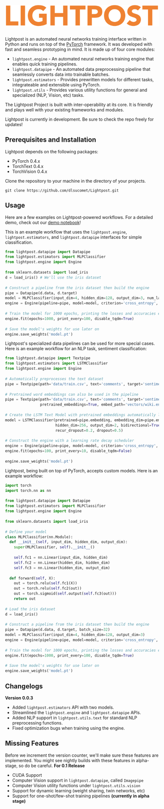 ![Lightpost](https://github.com/dlsucomet/Lightpost/blob/master/misc/logo2.png)

## 
Lightpost is an automated neural networks training interface written in Python and runs on top of the [PyTorch](https://github.com/pytorch/pytorch) framework. It was developed with fast and seamless prototyping in mind. It is made up of four core modules:

* ```lightpost.engine``` - An automated neural networks training engine that enables quick training pipelines.
* ```lightpost.datapipe``` - An automated data preprocessing pipeline that seamlessly converts data into trainable batches.
* ```lightpost.estimators``` - Provides prewritten models for different tasks, integrateable and extensible using PyTorch.
* ```lightpost.utils``` - Provides various utility functions for general and specialized (NLP, Vision, etc) tasks.

The Lightpost Project is built with inter-operability at its core. It is friendly and plays well with your existing frameworks and modules.

Lightpost is currently in development. Be sure to check the repo freely for updates!

## Prerequisites and Installation
Lightpost depends on the following packages:
* PyTorch 0.4.x
* TorchText 0.4.x
* TorchVision 0.4.x

Clone the repository to your machine in the directory of your projects.
```
git clone https://github.com/dlsucomet/Lightpost.git
```

## Usage
Here are a few examples on Lightpost-powered workflows. For a detailed demo, check out our [demo notebook](https://github.com/dlsucomet/Lightpost/blob/master/Lightpost%20Test.ipynb)!

This is an example workflow that uses the ```lightpost.engine```, ```lightpost.estimators```, and ```lightpost.datapipe``` interfaces for simple classification. 

```python
from lightpost.datapipe import Datapipe
from lightpost.estimators import MLPClassifier
from lightpost.engine import Engine

from sklearn.datasets import load_iris
d = load_iris() # We'll use the iris dataset

# Construct a pipeline from the iris dataset then build the engine
pipe = Datapipe(d.data, d.target)
model = MLPClassifier(input_dim=4, hidden_dim=128, output_dim=3, num_layers=3)
engine = Engine(pipeline=pipe, model=model, criterion='cross_entropy', optimizer='adam')

# Train the model for 1000 epochs, printing the losses and accuracies every 100 epochs
engine.fit(epochs=1000, print_every=100, disable_tqdm=True)

# Save the model's weights for use later on
engine.save_weights('model.pt')

```

Lightpost's specialized data pipelines can be used for more special cases. Here is an example workflow for an NLP task, sentiment classification:

```python
from lightpost.datapipe import Textpipe
from lightpost.estimators import LSTMClassifier
from lightpost.engine import Engine

# Automatically preprocesses the text dataset
pipe = Textpipe(path='data/train.csv', text='comments', target='sentiment', maxlen=50)

# Pretrained word embeddings can also be used in the pipeline
pipe = Textpipe(path='data/train.csv', text='comments', target='sentiment', maxlen=50, 
                pretrained_embeddings=True, embed_path='vectors/wiki.en.vec', embed_dim=300)

# Create the LSTM Text Model with pretrained embeddings automatically loaded using a datapipe
model = LSTMClassifier(pretrained=pipe.embedding, embedding_dim=pipe.embed_dim, 
                       hidden_dim=256, output_dim=2, bidirectional=True, recur_layers=2, 
                       recur_dropout=0.2, dropout=0.5)

# Construct the engine with a learning rate decay scheduler
engine = Engine(pipeline=pipe, model=model, criterion='cross_entropy', optimizer='adam', scheduler='plateau')
engine.fit(epochs=100, print_every=10, disable_tqdm=False)

engine.save_weights('model.pt')

```

Lightpost, being built on top of PyTorch, accepts custom models. Here is an example workflow:

```python
import torch
import torch.nn as nn

from lightpost.datapipe import Datapipe
from lightpost.estimators import MLPClassifier
from lightpost.engine import Engine

from sklearn.datasets import load_iris

# Define your model
class MLPClassifier(nn.Module):
  def __init__(self, input_dim, hidden_dim, output_dim):
    super(MLPClassifier, self).__init__()

    self.fc1 = nn.Linear(input_dim, hidden_dim)
    self.fc2 = nn.Linear(hidden_dim, hidden_dim)
    self.fc3 = nn.Linear(hidden_dim, output_dim)

  def forward(self, X):
    out = torch.relu(self.fc1(X))
    out = torch.relu(self.fc2(out))
    out = torch.sigmoid(self.output(self.fc3(out)))
    return out

# Load the iris dataset
d = load_iris()

# Construct a pipeline from the iris dataset then build the engine
pipe = Datapipe(d.data, d.target, batch_size=32)
model = MLPClassifier(input_dim=4, hidden_dim=128, output_dim=3)
engine = Engine(pipeline=pipe, model=model, criterion='cross_entropy', optimizer='adam')

# Train the model for 1000 epochs, printing the losses and accuracies every 100 epochs
engine.fit(epochs=1000, print_every=100, disable_tqdm=True)

# Save the model's weights for use later on
engine.save_weights('model.pt')

```

## Changelogs
**Version 0.0.3**
* Added ```lightpost.estimators``` API with two models.
* Streamlined the ```lightpost.engine``` and ```lightpost.datapipe``` APIs.
* Added NLP support in ```lightpost.utils.text``` for standard NLP preprocessing functions.
* Fixed optimization bugs when training using the engine.

## Missing Features
Before we increment the version counter, we'll make sure these features are implemented. You might see nightly builds with these features in alpha-stage, so do be careful.
**For 0.1 Release**
* CUDA Support
* Computer Vision support in ```lightpost.datapipe```, called ```Imagepipe```
* Computer Vision utility functions under ```lightpost.utils.vision```
* Support for dynamic learning (weight sharing, twin networks, etc)
* Support for one-shot/few-shot training pipelines **(currently in alpha stage)**